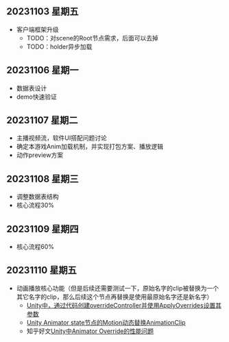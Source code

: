 ## 20231103 星期五
- 客户端框架升级
   - TODO：对scene的Root节点需求，后面可以去掉
   - TODO：holder异步加载
   
## 20231106 星期一
- 数据表设计
- demo快速验证

## 20231107 星期二
- 主播视频流，软件UI搭配问题讨论
- 确定本游戏Anim加载机制，并实现打包方案、播放逻辑
- 动作preview方案

## 20231108 星期三
- 调整数据表结构
- 核心流程30%

## 20231109 星期四
- 核心流程60%

## 20231110 星期五
- 动画播放核心功能（但是后续还需要测试一下，原始名字的clip被替换为一个其它名字的clip，那么后续这个节点再替换是使用最原始名字还是新名字）
   - [Unity中，通过代码创建overrideController并使用ApplyOverrides设置其参数](https://www.jianshu.com/p/166b1ab85e24)
   - [Unity Animator state节点的Motion动态替换AnimationClip](https://blog.csdn.net/qq_37776196/article/details/131300166)
   - 知乎好文[Unity中Animator Override的性能问题](https://zhuanlan.zhihu.com/p/371397382)